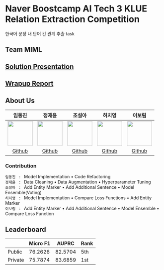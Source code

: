 # Naver Boostcamp AI Tech 3 KLUE Relation Extraction Competition
한국어 문장 내 단어 간 관계 추출 task
## Team MIML

## [Solution Presentation](https://github.com/boostcampaitech3/level2-klue-level2-nlp-08/blob/main/assets/MIML%20Solution.pdf)

## [Wrapup Report](https://github.com/boostcampaitech3/level2-klue-level2-nlp-08/blob/main/assets/MIML%20Wrapup%20Report.pdf)

## About Us
임동진|정재윤|조설아|허치영|이보림|
:-:|:-:|:-:|:-:|:-:
<img src='https://avatars.githubusercontent.com/u/72785706?v=4' height=80 width=80px></img>|<img src='https://avatars.githubusercontent.com/u/71070496?v=4' height=80 width=80px></img>|<img src='https://avatars.githubusercontent.com/u/90924434?v=4' height=80 width=80px></img>|<img src='https://avatars.githubusercontent.com/u/69616444?v=4' height=80 width=80px></img>|<img src='https://avatars.githubusercontent.com/u/55435898?v=4' height=80 width=80px></img>|
[Github](https://github.com/idj7183)|[Github](https://github.com/kma7574)|[Github](https://github.com/jarammm)|[Github](https://github.com/mooncy0421)|[Github](https://github.com/bo-lim)

### Contribution  

`임동진` &nbsp; : &nbsp; Model Implementation • Code Refactoring <br>
`정재윤` &nbsp; : &nbsp; Data Cleaning • Data Augmentation • Hyperparameter Tuning <br>
`조설아` &nbsp; : &nbsp; Add Entity Marker • Add Additional Sentence • Model Ensemble(Voting) <br>
`허치영` &nbsp; : &nbsp; Model Implementation • Compare Loss Functions • Add Entity Marker <br>
`이보림` &nbsp; : &nbsp; Add Entity Marker • Add Additional Sentence • Model Ensemble • Compare Loss Function <br>

## Leaderboard
||Micro F1|AUPRC|Rank|
|-|-|-|-|
|Public|76.2626|82.5704|5th|
|Private|75.7874|83.6859|1st|
